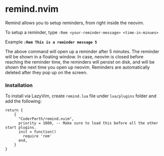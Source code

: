 # remind.nvim

Remind allows you to setup reminders, from right inside the neovim. 

To setup a reminder, type 
`:Rem <your-reminder-message> <time-in-minues>`

Example
**`:Rem This is a reminder message 5`**

The above command will open up a reminder after 5 minutes. 
The reminder will be shown in a floating window. 
In case, neovim is closed before reaching the reminder time, 
the reminders will persist on disk, and will be shown the next time 
you open up neovim. Reminders are automatically deleted after they pop up on the screen. 



### Installation

To install via LazyVim, create `remind.lua` file under `lua/plugins` folder and add the following:

```
return {
    {
      "CoderParth/remind.nvim",
      priority = 1000, -- Make sure to load this before all the other start plugins.
      init = function()
        require 'rem'
      end,
    }
}
